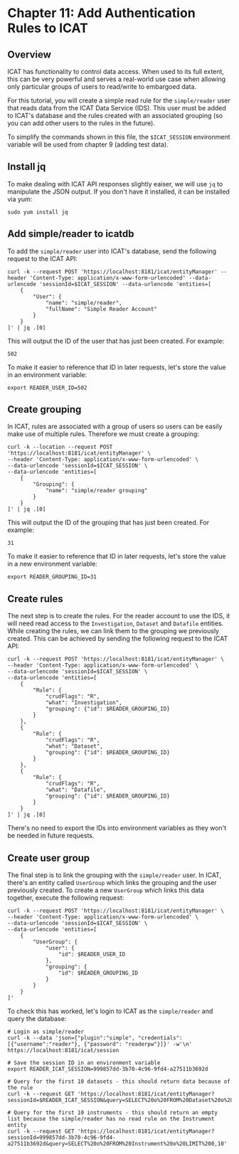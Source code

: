 Chapter 11: Add Authentication Rules to ICAT
============================================

Overview
--------

ICAT has functionality to control data access. When used to its full extent, this can be very powerful and serves a real-world use case when allowing only particular groups of users to read/write to embargoed data.

For this tutorial, you will create a simple read rule for the `simple/reader` user that reads data from the ICAT Data Service (IDS). This user must be added to ICAT's database and the rules created with an associated grouping (so you can add other users to the rules in the future).

To simplify the commands shown in this file, the `$ICAT_SESSION` environment variable will be used from chapter 9 (adding test data).

Install jq
----------
To make dealing with ICAT API responses slightly eaiser, we will use `jq` to manipulate the JSON output. If you don't have it installed, it can be installed via yum:

```Shell
sudo yum install jq
```

Add simple/reader to icatdb
---------------------------
To add the `simple/reader` user into ICAT's database, send the following request to the ICAT API:

```Shell
curl -k --request POST 'https://localhost:8181/icat/entityManager' --header 'Content-Type: application/x-www-form-urlencoded' --data-urlencode 'sessionId=$ICAT_SESSION' --data-urlencode 'entities=[
    {
        "User": {
            "name": "simple/reader",
            "fullName": "Simple Reader Account"
        }
    }
]' | jq .[0]
```

This will output the ID of the user that has just been created. For example:

```Shell
502
```

To make it easier to reference that ID in later requests, let's store the value in an environment variable:

```Shell
export READER_USER_ID=502
```

Create grouping
---------------
In ICAT, rules are associated with a group of users so users can be easily make use of multiple rules. Therefore we must create a grouping:

```Shell
curl -k --location --request POST 'https://localhost:8181/icat/entityManager' \
--header 'Content-Type: application/x-www-form-urlencoded' \
--data-urlencode 'sessionId=$ICAT_SESSION' \
--data-urlencode 'entities=[
    {
        "Grouping": {
            "name": "simple/reader grouping"
        }
    }
]' | jq .[0]
```

This will output the ID of the grouping that has just been created. For example:

```Shell
31
```

To make it easier to reference that ID in later requests, let's store the value in a new environment variable:

```Shell
export READER_GROUPING_ID=31
```

Create rules
------------
The next step is to create the rules. For the reader account to use the IDS, it will need read access to the `Investigation`, `Dataset` and `Datafile` entities. While creating the rules, we can link them to the grouping we previously created. This can be achieved by sending the following request to the ICAT API:

```Shell
curl -k --request POST 'https://localhost:8181/icat/entityManager' \
--header 'Content-Type: application/x-www-form-urlencoded' \
--data-urlencode 'sessionId=$ICAT_SESSION' \
--data-urlencode 'entities=[
    {
        "Rule": {
            "crudFlags": "R",
            "what": "Investigation",
            "grouping": {"id": $READER_GROUPING_ID}
        }
    },
    {
        "Rule": {
            "crudFlags": "R",
            "what": "Dataset",
            "grouping": {"id": $READER_GROUPING_ID}
        }
    },
    {
        "Rule": {
            "crudFlags": "R",
            "what": "Datafile",
            "grouping": {"id": $READER_GROUPING_ID}
        }
    }
]' | jq .[0]
```

There's no need to export the IDs into environment variables as they won't be needed in future requests.


Create user group
-----------------
The final step is to link the grouping with the `simple/reader` user. In ICAT, there's an entity called `UserGroup` which links the grouping and the user previously created. To create a new `UserGroup` which links this data together, execute the following request:

```Shell
curl -k --request POST 'https://localhost:8181/icat/entityManager' \
--header 'Content-Type: application/x-www-form-urlencoded' \
--data-urlencode 'sessionId=$ICAT_SESSION' \
--data-urlencode 'entities=[
    {
        "UserGroup": {
            "user": {
                "id": $READER_USER_ID
            },
            "grouping": {
                "id": $READER_GROUPING_ID
            }
        }
    }
]'
```

To check this has worked, let's login to ICAT as the `simple/reader` and query the database:

```Shell
# Login as simple/reader
curl -k --data 'json={"plugin":"simple", "credentials": [{"username":"reader"}, {"password": "readerpw"}]}' -w'\n' https://localhost:8181/icat/session

# Save the session ID in an environment variable
export READER_ICAT_SESSION=999857dd-3b70-4c96-9fd4-a27511b3692d  

# Query for the first 10 datasets - this should return data because of the rule
curl -k --request GET 'https://localhost:8181/icat/entityManager?sessionId=$READER_ICAT_SESSION&query=SELECT%20o%20FROM%20Dataset%20o%20LIMIT%200,10'

# Query for the first 10 instruments - this should return an empty list because the simple/reader has no read rule on the Instrument entity
curl -k --request GET 'https://localhost:8181/icat/entityManager?sessionId=999857dd-3b70-4c96-9fd4-a27511b3692d&query=SELECT%20o%20FROM%20Instrument%20o%20LIMIT%200,10'
```
